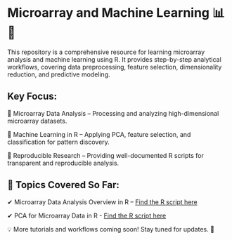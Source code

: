 # Microarray and Machine Learning 📊🤖
This repository is a comprehensive resource for learning microarray analysis and machine learning using R. It provides step-by-step analytical workflows, covering data preprocessing, feature selection, dimensionality reduction, and predictive modeling.

## Key Focus:
   🔹 Microarray Data Analysis – Processing and analyzing high-dimensional microarray datasets.
 
   🔹 Machine Learning in R – Applying PCA, feature selection, and classification for pattern discovery.
 
   🔹 Reproducible Research – Providing well-documented R scripts for transparent and reproducible analysis.

## 📌 Topics Covered So Far:
   ✔ Microarray Data Analysis Overview in R – [Find the R script here](https://github.com/AI-Biotechnology-Bioinformatics/Microarray_Series_R/blob/main/01_Microarray_Overview.R)

   ✔ PCA for Microarray Data in R - [Find the R script here](https://github.com/AI-Biotechnology-Bioinformatics/Microarray_Series_R/blob/main/02_PCA_microarray.R)

💡 More tutorials and workflows coming soon! Stay tuned for updates. 🚀
